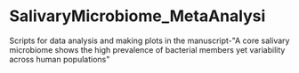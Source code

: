 # SalivaryMicrobiome_MetaAnalysi
Scripts for data analysis and making plots in the manuscript-"A core salivary microbiome shows the high prevalence of bacterial members yet variability across human populations"
